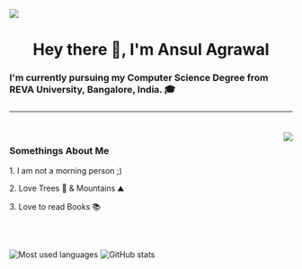 ![](https://komarev.com/ghpvc/?username=ansulagrawal)

<h1 align="center">Hey there 👋, I'm Ansul Agrawal</h1>

<h3 align="left">I'm currently pursuing my Computer Science Degree from REVA University, Bangalore, India.  🎓<h3>
<hr>
<br />
<img align="right" src="https://media.giphy.com/media/ZVik7pBtu9dNS/giphy.gif" />
  
<h3 align="left">Somethings About Me</h3>
  <p align="left">1. I am not a morning person ;) </p>
  <p align="left">2. Love Trees 🌳 & Mountains ⛰️ </p>
  <p align="left">3. Love to read Books 📚 </p>

<br />
<br />
<p align="left">
  <img src="https://github-readme-stats.vercel.app/api/top-langs/?username=ankitksh81&layout=compact&hide=makefile&theme=nord" alt="Most used languages" />
  <img src="https://github-readme-stats.vercel.app/api?username=ankitksh81&show_icons=true&count_private=true&hide=contribs,issues&theme=nord" alt="GitHub stats" />
</p>
